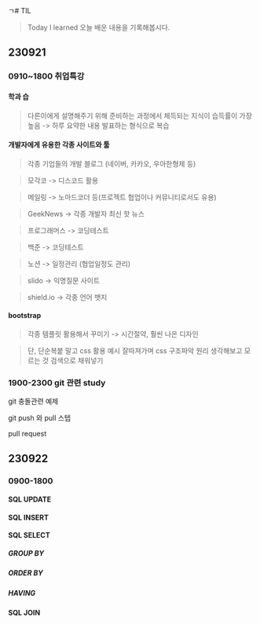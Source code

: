 ㄱ# TIL

> Today I learned
> 오늘 배운 내용을 기록해봅시다.

## 230921
### 0910~1800 취업특강

#### 학과 습

> 다른이에게 설명해주기 위해 준비하는 과정에서 체득되는 지식이 습득률이 가장 높음 -> 하루 요약한 내용 발표하는 형식으로 복습

#### 개발자에게 유용한 각종 사이트와 툴
> 각종 기업들의 개발 블로그 (네이버, 카카오, 우아한형제 등)

> 모각코 -> 디스코드 활용

> 메일링 -> 노마드코더 등(프로젝트 협업이나 커뮤니티로서도 유용)

> GeekNews -> 각종 개발자 최신 핫 뉴스

> 프로그래머스 -> 코딩테스트

> 백준 -> 코딩테스트

> 노션 -> 일정관리 (협업일정도 관리)

> slido -> 익명질문 사이트

> shield.io -> 각종 언어 뱃지

#### bootstrap

> 각종 템플릿 활용해서 꾸미기 -> 시간절약, 훨씬 나은 디자인

> 단, 단순복붙 말고 css 활용 예시 잘따져가며 css 구조파악 원리 생각해보고 모르는 것 검색으로 채워넣기


### 1900-2300 git 관련 study

git 충돌관련 예제

git push 와 pull 스텝

pull request




## 230922

### 0900-1800

#### SQL UPDATE

#### SQL INSERT

#### SQL SELECT

##### GROUP BY

##### ORDER BY

##### HAVING

#### SQL JOIN







